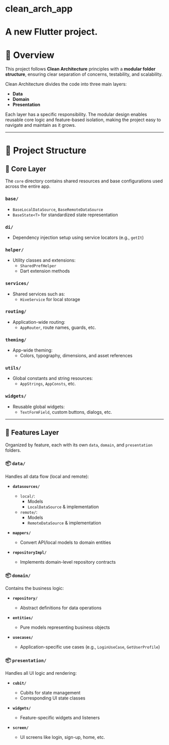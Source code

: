  
# clean_arch_app

A new Flutter project.
=======
# 🧠 Overview

This project follows **Clean Architecture** principles with a **modular folder structure**, ensuring clear separation of concerns, testability, and scalability.

Clean Architecture divides the code into three main layers:

- **Data**
- **Domain**
- **Presentation**

Each layer has a specific responsibility. The modular design enables reusable core logic and feature-based isolation, making the project easy to navigate and maintain as it grows.

---

# 📁 Project Structure

## 🔹 Core Layer

The `core` directory contains shared resources and base configurations used across the entire app.

### `base/`

- `BaseLocalDataSource`, `BaseRemoteDataSource`  
- `BaseState<T>` for standardized state representation

### `di/`

- Dependency injection setup using service locators (e.g., `getIt`)

### `helper/`

- Utility classes and extensions:
  - `SharedPrefHelper`
  - Dart extension methods

### `services/`

- Shared services such as:
  - `HiveService` for local storage

### `routing/`

- Application-wide routing:
  - `AppRouter`, route names, guards, etc.

### `theming/`

- App-wide theming:
  - Colors, typography, dimensions, and asset references

### `utils/`

- Global constants and string resources:
  - `AppStrings`, `AppConsts`, etc.

### `widgets/`

- Reusable global widgets:
  - `TextFormField`, custom buttons, dialogs, etc.

---

## 🔹 Features Layer

Organized by feature, each with its own `data`, `domain`, and `presentation` folders.

### 📦 `data/`

Handles all data flow (local and remote):

- **`datasources/`**
  - `local/`:
    - Models
    - `LocalDataSource` & implementation
  - `remote/`:
    - Models
    - `RemoteDataSource` & implementation

- **`mappers/`**
  - Convert API/local models to domain entities

- **`repositoryImpl/`**
  - Implements domain-level repository contracts

### 📦 `domain/`

Contains the business logic:

- **`repository/`**
  - Abstract definitions for data operations

- **`entities/`**
  - Pure models representing business objects

- **`usecases/`**
  - Application-specific use cases (e.g., `LoginUseCase`, `GetUserProfile`)

### 📦 `presentation/`

Handles all UI logic and rendering:

- **`cubit/`**
  - Cubits for state management
  - Corresponding UI state classes

- **`widgets/`**
  - Feature-specific widgets and listeners

- **`screen/`**
  - UI screens like login, sign-up, home, etc.
 
